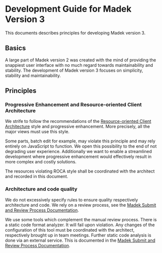 Development Guide for Madek Version 3
=====================================

This documents describes principles for developing Madek version 3.


Basics
---------

A large part of Madek version 2 was created with the mind of providing the
snappiest user interface with no much regard towards maintainability and
stability. The development of Madek version 3 focuses on simplicity, stability
and maintainability. 


Principles
----------

### Progressive Enhancement and Resource-oriented Client Architecture

We strife to follow the recommendations of the [Resource-oriented Client
Architecture][] style and progressive enhancement. More precisely, all the
major views must use this style.  

Some parts, batch edit for example, may violate this principle and may rely
entirely on JavaScript to function. We open this possibility to the end of not
degrading user experience. Additionally we want to enable a streamlined
development where progressive enhancement would effectively result in more
complex and costly solutions. 

The resources violating ROCA style shall be coordinated with the architect and
recorded in this document. 





### Architecture and code quality 

We do not excessively specify rules to ensure quality respectively architecture
and code. We rely on a review process, see the [Madek Submit and Review Process
Documentation][].

We use some tools which complement the manual review process. There is a static
code format analyzer. It will fail upon violation. Any changes of the
configuration of this tool must be coordinated with the architect, respectively
brought up in team meetings. Further static code analysis is done via an
external service. This is documented in the [Madek Submit and Review Process
Documentation][].


  [Madek Submit and Review Process Documentation]: ./submit_and_review_process.md
  [Resource-oriented Client Architecture]: http://roca-style.org/
